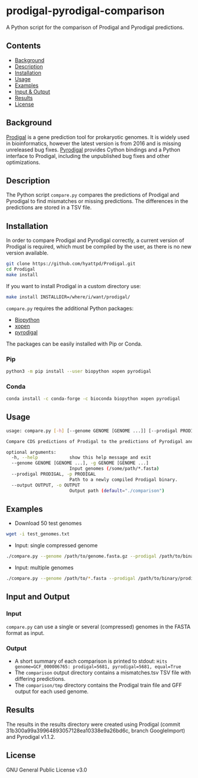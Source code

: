 # prodigal-pyrodigal-comparison
A Python script for the comparison of Prodigal and Pyrodigal predictions.

## Contents

- [Background](#background)
- [Description](#description)
- [Installation](#installation)
- [Usage](#usage)
- [Examples](#examples)
- [Input & Output](#input-and-output)
- [Results](#results)
- [License](#license)

## Background

[Prodigal](https://github.com/hyattpd/Prodigal) is a gene prediction tool for prokaryotic genomes.
It is widely used in bioinformatics, however the latest version is from 2016 and is missing unreleased bug fixes.
[Pyrodigal](https://github.com/althonos/pyrodigal) provides Cython bindings and a Python interface to Prodigal, 
including the unpublished bug fixes and other optimizations.

## Description
The Python script `compare.py` compares the predictions of Prodigal and Pyrodigal to find mismatches or missing 
predictions. The differences in the predictions are stored in a TSV file.

## Installation
In order to compare Prodigal and Pyrodigal correctly, a current version of Prodigal is required, which must be compiled 
by the user, as there is no new version available. 

```bash
git clone https://github.com/hyattpd/Prodigal.git
cd Prodigal
make install
```
If you want to install Prodigal in a custom directory use:
```bash
make install INSTALLDIR=/where/i/want/prodigal/
```

`compare.py` requires the additional Python packages:
* [Biopython](https://github.com/biopython/biopython)
* [xopen](https://github.com/pycompression/xopen)
* [pyrodigal](https://github.com/althonos/pyrodigal)

The packages can be easily installed with Pip or Conda.
### Pip
```bash
python3 -m pip install --user biopython xopen pyrodigal
```

### Conda
```bash
conda install -c conda-forge -c bioconda biopython xopen pyrodigal
```

## Usage
```bash
usage: compare.py [-h] [--genome GENOME [GENOME ...]] [--prodigal PRODIGAL] [--output OUTPUT]

Compare CDS predictions of Prodigal to the predictions of Pyrodigal and save the differences in a TSV file.

optional arguments:
  -h, --help            show this help message and exit
  --genome GENOME [GENOME ...], -g GENOME [GENOME ...]
                        Input genomes (/some/path/*.fasta)
  --prodigal PRODIGAL, -p PRODIGAL
                        Path to a newly compiled Prodigal binary.
  --output OUTPUT, -o OUTPUT
                        Output path (default="./comparison")
```

## Examples
* Download 50 test genomes
```bash
wget -i test_genomes.txt
```

* Input: single compressed genome
```bash
./compare.py --genome /path/to/genome.fasta.gz --prodigal /path/to/binary/prodigal
```

* Input: multiple genomes
```bash
./compare.py --genome /path/to/*.fasta --prodigal /path/to/binary/prodigal
```


## Input and Output
### Input
`compare.py` can use a single or several (compressed) genomes in the FASTA format as input.
### Output
* A short summary of each comparison is printed to stdout: `Hits genome=GCF_000006765: prodigal=5681, pyrodigal=5681, equal=True`
* The `comparison` output directory contains a mismatches.tsv TSV file with differing predictions.
* The `comparison/tmp` directory contains the Prodigal train file and GFF output for each used genome.


## Results
The results in the results directory were created using Prodigal (commit 31b300a99a39964893057128ea10338e9a26bd6c, branch GoogleImport) 
and Pyrodigal v1.1.2.


## License

GNU General Public License v3.0
